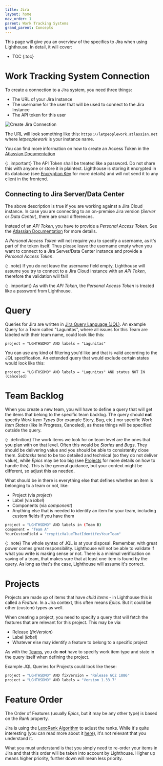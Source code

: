 ```yaml
---
title: Jira
layout: home
nav_order: 1
parent: Work Tracking Systems
grand_parent: Concepts
---
```


This page will give you an overview of the specifics to Jira when using Lighthouse. In detail, it will cover:  

- TOC
{:toc}

# Work Tracking System Connection
To create a connection to a Jira system, you need three things:
- The URL of your Jira Instance
- The username for the user that will be used to connect to the Jira Instance
- The API token for this user

![Create Jira Connection](../assets/concepts/worktrackingsystem_Jira.png)

The URL will look something like this: `https://letpeoplework.atlassian.net` where *letpeoplework* is your instance name.  

You can find more information on how to create an Access Token in the [Atlassian Documentation](https://support.atlassian.com/atlassian-account/docs/manage-api-tokens-for-your-atlassian-account/)

{: .important}
The API Token shall be treated like a password. Do not share this with anyone or store it in plaintext. Lighthouse is storing it encrypted in its database (see [Encryption Key](../installation/configuration.html#encryption-key) for more details) and will not send it to any client in the frontend.

## Connecting to Jira Server/Data Center
The above description is true if you are working against a Jira Cloud instance. In case you are connecting to an on-premise Jira version (*Server* or *Data Center*), there are small differences.

Instead of an *API Token*, you have to provide a *Personal Access Token*. See the [Atlassian Documentation](https://confluence.atlassian.com/enterprise/using-personal-access-tokens-1026032365.html) for more details.

A *Personal Access Token* will not require you to specify a username, as it's part of the token itself. Thus please leave the username empty when you want to connect to a Jira Server/Data Center instance and provide a *Personal Access Token*.

{: .note}
If you do not leave the username field empty, Lighthouse will assume you try to connect to a Jira Cloud instance with an *API Token*, therefore the validation will fail!

{: .important}
As with the *API Token*, the *Personal Access Token* is treated like a password from Lighthouse.

# Query
Queries for Jira are written in [Jira Query Language (JQL)](https://www.atlassian.com/blog/jira/jql-the-most-flexible-way-to-search-jira-14). An example Query for a Team called "Lagunitas", where all issues for this Team are labeled with their team name, could look like this:

```
project = "LGHTHSDMO" AND labels = "Lagunitas"
```

You can use any kind of filtering you'd like and that is valid according to the JQL specification. An extended query that would exclude certain states would look like this:

```
project = "LGHTHSDMO" AND labels = "Lagunitas" AND status NOT IN (Canceled)
```

# Team Backlog
When you create a new team, you will have to define a query that will get the items that belong to the specific team backlog. The query should **not** specify *Work Item Types* (for example Story, Bug, etc.) nor specific *Work Item States* (like In Progress, Canceled), as those things will be specified outside the query.

{: .definition}
The work items we look for on team level are the ones that you plan with on that level. Often this would be *Stories* and *Bugs*. They should be delivering value and you should be able to consistently close them. *Subtasks* tend to be too detailed and technical (so they do not deliver value), while *Epics* may be too big (see [Projects](#projects) for more details on how to handle this). This is the general guidance, but your context might be different, so adjust this as needed.

What should be in there is everything else that defines whether an item is belonging to a team or not, like:
- Project (via *project*)
- Label (via *label*)
- Components (via *component*)
- Anything else that is needed to identify an item for your team, including custom fields if you have them

```bash
project = "LGHTHSDMO" AND labels in (Team B)
component = "Team A"
YourCustomField = "crypticValueThatIdentifesYourTeam"
```

{: .note}
The whole syntax of JQL is at your disposal. Remember, with great power comes great responsibility. Lighthouse will not be able to validate if what you write is making sense or not. There is a minimal verification on saving of a team, that makes sure that at least one item is found by the query. As long as that's the case, Lighthouse will assume it's correct.

# Projects
Projects are made up of items that have *child items* - in Lighthouse this is called a *Feature*. In a Jira context, this often means *Epics*. But it could be other (custom) types as well.

When creating a project, you need to specify a query that will fetch the features that are relevant for this project. This may be via:
- Release (*fixVersion*)
- Label (*label*)
- Whatever else may identify a feature to belong to a specific project

As with the [Teams](#team-backlog), you do **not** have to specify work item type and state in the query itself when defining the project.

Example JQL Queries for Projects could look like these:

```bash
project = "LGHTHSDMO" AND fixVersion = "Release GCZ 1886"
project = "LGHTHSDMO" AND labels = "Version 1.33.7"
```

# Feature Order
The Order of Features (usually *Epics*, but it may be any other type) is based on the *Rank* property.

Jira is using the [LexoRank Algorithm](https://confluence.atlassian.com/adminjiraserver/managing-lexorank-938847803.html) to adjust the ranks. While it's quite interesting (you can read more about it [here](https://tmcalm.nl/blog/lexorank-jira-ranking-system-explained/)), it's not relevant that you understand it.  

What you must understand is that you simply need to re-order your items in Jira and that this order will be taken into account by Lighthouse. Higher up means higher priority, further down will mean less priority.